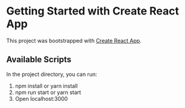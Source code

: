 # Getting Started with Create React App

This project was bootstrapped with [Create React App](https://github.com/facebook/create-react-app).

## Available Scripts

In the project directory, you can run:

1. npm install or yarn install
2. npm run start or yarn start
3. Open localhost:3000

